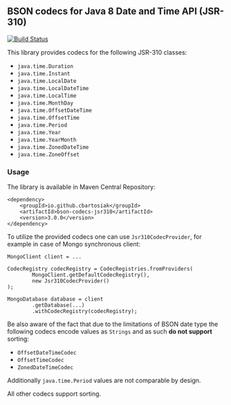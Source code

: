 ## BSON codecs for Java 8 Date and Time API (JSR-310)

[![Build Status](https://travis-ci.org/cbartosiak/bson-codecs-jsr310.svg?branch=3.0.0)](https://travis-ci.org/cbartosiak/bson-codecs-jsr310)

This library provides codecs for the following JSR-310 classes:
* `java.time.Duration`
* `java.time.Instant`
* `java.time.LocalDate`
* `java.time.LocalDateTime`
* `java.time.LocalTime`
* `java.time.MonthDay`
* `java.time.OffsetDateTime`
* `java.time.OffsetTime`
* `java.time.Period`
* `java.time.Year`
* `java.time.YearMonth`
* `java.time.ZonedDateTime`
* `java.time.ZoneOffset`

### Usage

The library is available in Maven Central Repository:
```
<dependency>
    <groupId>io.github.cbartosiak</groupId>
    <artifactId>bson-codecs-jsr310</artifactId>
    <version>3.0.0</version>
</dependency>
```

To utilize the provided codecs one can use `Jsr310CodecProvider`, for example
in case of Mongo synchronous client:

```
MongoClient client = ...
```
```
CodecRegistry codecRegistry = CodecRegistries.fromProviders(
        MongoClient.getDefaultCodecRegistry(),
        new Jsr310CodecProvider()
);
```
```
MongoDatabase database = client
        .getDatabase(...)
        .withCodecRegistry(codecRegistry);
```

Be also aware of the fact that due to the limitations of BSON date type the
following codecs encode values as `Strings` and as such **do not support**
sorting:
* `OffsetDateTimeCodec`
* `OffsetTimeCodec`
* `ZonedDateTimeCodec`

Additionally `java.time.Period` values are not comparable by design.

All other codecs support sorting.
